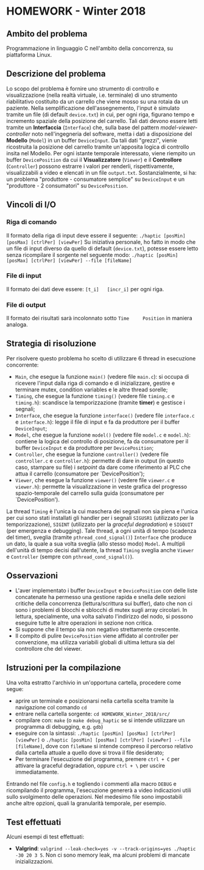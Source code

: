 # HOMEWORK - Winter 2018

## Ambito del problema
Programmazione in linguaggio C nell'ambito della concorrenza, su piattaforma Linux.

## Descrizione del problema
Lo scopo del problema è fornire uno strumento di controllo e visualizzazione (nella realtà virtuale, i.e. terminale) di uno strumento riabilitativo costituito da un carrello che viene mosso su una rotaia da un paziente. Nella semplificazione dell'assegnemento, l'input è simulato tramite un file (di default `device.txt`) in cui, per ogni riga, figurano tempo e incremento spaziale della posizione del carrello. Tali dati devono essere letti tramite un __Interfaccia__ (`Interface`) che, sulla base del  pattern _model-viewer-controller_ noto nell'ingegneria del software, metta i dati a disposizione del __Modello__ (`Model`) in un buffer `DeviceInput`. Da tali dati "grezzi", vienie ricostruita la posizione del carrello tramite un'apposita logica di controllo insita nel Modello. Per ogni istante temporale interessato, viene riempito un buffer `DevicePosition` da cui il __Visualizzatore__ (`Viewer`) e il __Controllore__ (`Controller`) possono estrarre i valori per renderli, rispettivamente, visualizzabili a video e elencati in un file `output.txt`.
Sostanzialmente, si ha: un problema "produttore - consumatore semplice" su `DeviceInput` e un "produttore - 2 consumatori" su `DevicePosition`.

## Vincoli di I/O
### Riga di comando
Il formato della riga di input deve essere il seguente:
`./haptic [posMin] [posMax] [ctrlPer] [viewPer]`
Su iniziativa personale, ho fatto in modo che un file di input diverso da quello di default (`device.txt`), potesse essere letto senza ricompilare il sorgente nel seguente modo:
`./haptic [posMin] [posMax] [ctrlPer] [viewPer] --file [fileName]`

### File di input
Il formato dei dati deve essere:
`[t_i]   [incr_i]`
per ogni riga.

### File di output
Il formato dei risultati sarà incolonnato sotto `Time     Position` in maniera analoga.

## Strategia di risoluzione
Per risolvere questo problema ho scelto di utilizzare 6 thread in esecuzione concorrente:
* `Main`, che esegue la funzione `main()` (vedere file `main.c`): si occupa di ricevere l'input dalla riga di comando e di inizializzare, gestire e terminare mutex, condition variables e le altre thread sorelle;
* `Timing`, che esegue la funzione `timing()` (vedere file `timing.c` e `timing.h`): scandisce la temporizzazione (tramite __timer__) e gestisce i segnali;
* `Interface`, che esegue la funzione `interface()` (vedere file `interface.c` e `interface.h`): legge il file di input e fa da produttore per il buffer `DeviceInput`;
* `Model`, che esegue la funzione `model()` (vedere file `model.c` e `model.h`): contiene la logica del controllo di posizione, fa da consumatore per il buffer `DeviceInput` e da produttore per `DevicePosition`;
* `Controller`, che esegue la funzione `controller()` (vedere file `controller.c` e `controller.h`): permette di dare in output (in questo caso, stampare su file) i _setpoint_ da dare come riferimento al PLC che attua il carrello (consumatore per `DevicePosition');
* `Viewer`, che esegue la funzione `viewer()` (vedere file `viewer.c` e `viewer.h`): permette la visualizzazione in veste grafica del progresso spazio-temporale del carrello sulla guida (consumatore per `DevicePosition').

La thread `Timing` è l'unica la cui maschera dei segnali non sia piena e l'unica per cui sono stati installati gli handler per i segnali `SIGUSR1` (utilizzato per la temporizzazione), `SIGINT` (utilizzato per la _graceful degradation_) e `SIGQUIT` (per emergenza e debugging).
Tale thread, a ogni unità di tempo (scadenza del timer), sveglia (tramite `pthread_cond_signal()`) `Interface` che produce un dato, la quale a sua volta sveglia (allo stesso modo) `Model`. A multipli dell'unità di tempo decisi dall'utente, la thread `Timing` sveglia anche `Viewer` e `Controller` (sempre con `pthread_cond_signal()`).

## Osservazioni
* L'aver implementato i buffer `DeviceInput` e `DevicePosition` con delle liste concatenate ha permesso una gestione rapida e snella delle sezioni critiche della concorrenza (lettura/scrittura sui buffer), dato che non ci sono i problemi di blocchi e sblocchi di mutex sugli array circolari. In lettura, specialmente, una volta salvato l'indirizzo del nodo, si possono eseguire tutte le altre operazioni in sezione non critica.
* Si suppone che il tempo sia non negativo strettamente crescente.
* Il compito di pulire `DevicePosition` viene affidato al controller per convenzione, ma utilizza variabili globali di ultima lettura sia del controllore che del viewer.

## Istruzioni per la compilazione
Una volta estratto l'archivio in un'opportuna cartella, procedere come segue:
* aprire un terminale e posizionarsi nella cartella scelta tramite la navigazione col comando `cd`
* entrare nella cartella sorgente: `cd HOMEWORK_Winter_2018/src/`
* compilare con: `make` (o `make debug_haptic` se si intende utilizzare un programma di debugging, e.g. `gdb`)
* eseguire con la sintassi: `./haptic [posMin] [posMax] [ctrlPer] [viewPer]` o `./haptic [posMin] [posMax] [ctrlPer] [viewPer] --file [fileName]`, dove con `fileName` si intende compreso il percorso relativo dalla cartella attuale a quello dove si trova il file desiderato;
* Per terminare l'esecuzione del programma, premere `ctrl + C` per attivare la graceful degradation, oppure `ctrl + \` per uscire immediatamente.

Entrando nel file `config.h` e togliendo i commenti alla macro `DEBUG` e ricompilando il programma, l'esecuzione genererà a video indicazioni utili sullo svolgimento delle operazioni. Nel medesimo file sono impostabili anche altre opzioni, quali la granularità temporale, per esempio.

## Test effettuati
Alcuni esempi di test effettuati:
* __Valgrind__: `valgrind --leak-check=yes -v --track-origins=yes ./haptic -30 20 3 5`. Non ci sono memory leak, ma alcuni problemi di mancate inizializzazioni.
